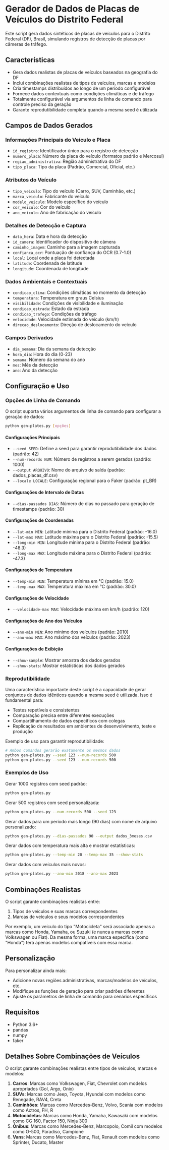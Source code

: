 # Gerador de Dados de Placas de Veículos do Distrito Federal

Este script gera dados sintéticos de placas de veículos para o Distrito Federal (DF), Brasil, simulando registros de detecção de placas por câmeras de tráfego.

## Características

- Gera dados realistas de placas de veículos baseados na geografia do DF
- Inclui combinações realistas de tipos de veículos, marcas e modelos
- Cria timestamps distribuídos ao longo de um período configurável
- Fornece dados contextuais como condições climáticas e de tráfego
- Totalmente configurável via argumentos de linha de comando para controle preciso da geração
- Garante reprodutibilidade completa quando a mesma seed é utilizada

## Campos de Dados Gerados

### Informações Principais do Veículo e Placa
- `id_registro`: Identificador único para o registro de detecção
- `numero_placa`: Número da placa do veículo (formatos padrão e Mercosul)
- `regiao_administrativa`: Região administrativa do DF
- `tipo_placa`: Tipo da placa (Padrão, Comercial, Oficial, etc.)

### Atributos do Veículo
- `tipo_veiculo`: Tipo do veículo (Carro, SUV, Caminhão, etc.)
- `marca_veiculo`: Fabricante do veículo
- `modelo_veiculo`: Modelo específico do veículo
- `cor_veiculo`: Cor do veículo
- `ano_veiculo`: Ano de fabricação do veículo

### Detalhes de Detecção e Captura
- `data_hora`: Data e hora da detecção
- `id_camera`: Identificador do dispositivo de câmera
- `caminho_imagem`: Caminho para a imagem capturada
- `confianca_ocr`: Pontuação de confiança do OCR (0.7-1.0)
- `local`: Local onde a placa foi detectada
- `latitude`: Coordenada de latitude
- `longitude`: Coordenada de longitude

### Dados Ambientais e Contextuais
- `condicao_clima`: Condições climáticas no momento da detecção
- `temperatura`: Temperatura em graus Celsius
- `visibilidade`: Condições de visibilidade e iluminação
- `condicao_estrada`: Estado da estrada
- `condicao_trafego`: Condições de tráfego
- `velocidade`: Velocidade estimada do veículo (km/h)
- `direcao_deslocamento`: Direção de deslocamento do veículo

### Campos Derivados
- `dia_semana`: Dia da semana da detecção
- `hora_dia`: Hora do dia (0-23)
- `semana`: Número da semana do ano
- `mes`: Mês da detecção
- `ano`: Ano da detecção

## Configuração e Uso

### Opções de Linha de Comando

O script suporta vários argumentos de linha de comando para configurar a geração de dados:

```bash
python gen-plates.py [opções]
```

#### Configurações Principais
- `--seed SEED`: Define a seed para garantir reprodutibilidade dos dados (padrão: 42)
- `--num-records NUM`: Número de registros a serem gerados (padrão: 1000)
- `--output ARQUIVO`: Nome do arquivo de saída (padrão: dados_placas_df.csv)
- `--locale LOCALE`: Configuração regional para o Faker (padrão: pt_BR)

#### Configurações de Intervalo de Datas
- `--dias-passados DIAS`: Número de dias no passado para geração de timestamps (padrão: 30)

#### Configurações de Coordenadas
- `--lat-min MIN`: Latitude mínima para o Distrito Federal (padrão: -16.0)
- `--lat-max MAX`: Latitude máxima para o Distrito Federal (padrão: -15.5)
- `--long-min MIN`: Longitude mínima para o Distrito Federal (padrão: -48.3)
- `--long-max MAX`: Longitude máxima para o Distrito Federal (padrão: -47.3)

#### Configurações de Temperatura
- `--temp-min MIN`: Temperatura mínima em °C (padrão: 15.0)
- `--temp-max MAX`: Temperatura máxima em °C (padrão: 30.0)

#### Configurações de Velocidade
- `--velocidade-max MAX`: Velocidade máxima em km/h (padrão: 120)

#### Configurações de Ano dos Veículos
- `--ano-min MIN`: Ano mínimo dos veículos (padrão: 2010)
- `--ano-max MAX`: Ano máximo dos veículos (padrão: 2023)

#### Configurações de Exibição
- `--show-sample`: Mostrar amostra dos dados gerados
- `--show-stats`: Mostrar estatísticas dos dados gerados

### Reprodutibilidade

Uma característica importante deste script é a capacidade de gerar conjuntos de dados idênticos quando a mesma seed é utilizada. Isso é fundamental para:

- Testes repetíveis e consistentes
- Comparação precisa entre diferentes execuções
- Compartilhamento de dados específicos com colegas
- Replicação de resultados em ambientes de desenvolvimento, teste e produção

Exemplo de uso para garantir reprodutibilidade:
```bash
# Ambos comandos gerarão exatamente os mesmos dados
python gen-plates.py --seed 123 --num-records 500
python gen-plates.py --seed 123 --num-records 500
```

### Exemplos de Uso

Gerar 1000 registros com seed padrão:
```bash
python gen-plates.py
```

Gerar 500 registros com seed personalizada:
```bash
python gen-plates.py --num-records 500 --seed 123
```

Gerar dados para um período mais longo (90 dias) com nome de arquivo personalizado:
```bash
python gen-plates.py --dias-passados 90 --output dados_3meses.csv
```

Gerar dados com temperatura mais alta e mostrar estatísticas:
```bash
python gen-plates.py --temp-min 20 --temp-max 35 --show-stats
```

Gerar dados com veículos mais novos:
```bash
python gen-plates.py --ano-min 2018 --ano-max 2023
```

## Combinações Realistas

O script garante combinações realistas entre:

1. Tipos de veículos e suas marcas correspondentes
2. Marcas de veículos e seus modelos correspondentes

Por exemplo, um veículo do tipo "Motocicleta" será associado apenas a marcas como Honda, Yamaha, ou Suzuki (e nunca a marcas como Volkswagen ou Fiat). Da mesma forma, uma marca específica (como "Honda") terá apenas modelos compatíveis com essa marca.

## Personalização

Para personalizar ainda mais:

- Adicione novas regiões administrativas, marcas/modelos de veículos, etc.
- Modifique as funções de geração para criar padrões diferentes
- Ajuste os parâmetros de linha de comando para cenários específicos

## Requisitos

- Python 3.6+
- pandas
- numpy
- faker

## Detalhes Sobre Combinações de Veículos

O script garante combinações realistas entre tipos de veículos, marcas e modelos:

1. **Carros**: Marcas como Volkswagen, Fiat, Chevrolet com modelos apropriados (Gol, Argo, Onix)
2. **SUVs**: Marcas como Jeep, Toyota, Hyundai com modelos como Renegade, RAV4, Creta
3. **Caminhões**: Marcas como Mercedes-Benz, Volvo, Scania com modelos como Actros, FH, R
4. **Motocicletas**: Marcas como Honda, Yamaha, Kawasaki com modelos como CG 160, Factor 150, Ninja 300
5. **Ônibus**: Marcas como Mercedes-Benz, Marcopolo, Comil com modelos como O-500, Paradiso, Campione
6. **Vans**: Marcas como Mercedes-Benz, Fiat, Renault com modelos como Sprinter, Ducato, Master 